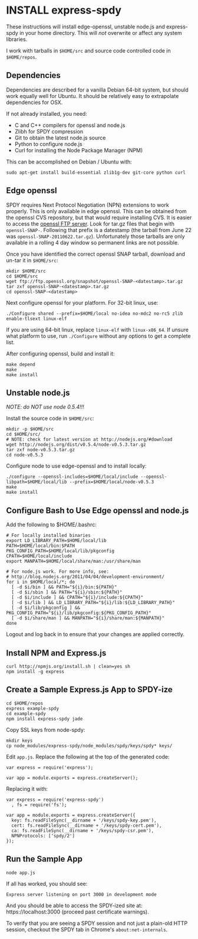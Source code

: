 INSTALL express-spdy
====================

These instructions will install edge-openssl, unstable node.js and express-spdy in your home directory.  This will *not* overwrite or affect any system libraries.

I work with tarballs in `$HOME/src` and source code controlled code in `$HOME/repos`.

Dependencies
------------

Dependencies are described for a vanilla Debian 64-bit system, but should work equally well for Ubuntu.  It should be relatively easy to extrapolate dependencies for OSX.

If not already installed, you need:

* C and C++ compilers for openssl and node.js
* Zlibh for SPDY compression
* Git to obtain the latest node.js source
* Python to configure node.js
* Curl for installing the Node Package Manager (NPM)

This can be accomplished on Debian / Ubuntu with:

    sudo apt-get install build-essential zlib1g-dev git-core python curl

Edge openssl
------------

SPDY requires Next Protocol Negotiation (NPN) extensions to work properly.  This is only available in edge openssl.  This can be obtained from the openssl CVS repository, but that would require installing CVS.  It is easier to access the [openssl FTP server](ftp://ftp.openssl.org/snapshot/).  Look for tar.gz files that begin with `openssl-SNAP-`.  Following that prefix is a datestamp (the tarball from June 22 was `openssl-SNAP-20110622.tar.gz`).  Unfortunately those tarballs are only available in a rolling 4 day window so permanent links are not possible.

Once you have identified the correct openssl SNAP tarball, download and un-tar it in `$HOME/src`:

    mkdir $HOME/src
    cd $HOME/src
    wget ftp://ftp.openssl.org/snapshot/openssl-SNAP-<datestamp>.tar.gz
    tar zxf openssl-SNAP-<datestamp>.tar.gz
    cd openssl-SNAP-<datestamp>

Next configure openssl for your platform.  For 32-bit linux, use:

    ./Configure shared --prefix=$HOME/local no-idea no-mdc2 no-rc5 zlib  enable-tlsext linux-elf

If you are using 64-bit linux, replace `linux-elf` with `linux-x86_64`.  If unsure what platform to use, run `./Configure` without any options to get a complete list.

After configuring openssl, build and install it:

    make depend
    make
    make install

Unstable node.js
----------------

*NOTE: do NOT use node 0.5.4!!!*

Install the source code in `$HOME/src`:

    mkdir -p $HOME/src
    cd $HOME/src/
    # NOTE: check for latest version at http://nodejs.org/#download
    wget http://nodejs.org/dist/v0.5.4/node-v0.5.3.tar.gz
    tar zxf node-v0.5.3.tar.gz
    cd node-v0.5.3

Configure node to use edge-openssl and to install locally:

    ./configure --openssl-includes=$HOME/local/include --openssl-libpath=$HOME/local/lib --prefix=$HOME/local/node-v0.5.3
    make
    make install

Configure Bash to Use Edge openssl and node.js
----------------------------------------------

Add the following to $HOME/.bashrc:

    # For locally installed binaries
    export LD_LIBRARY_PATH=$HOME/local/lib
    PATH=$HOME/local/bin:$PATH
    PKG_CONFIG_PATH=$HOME/local/lib/pkgconfig
    CPATH=$HOME/local/include
    export MANPATH=$HOME/local/share/man:/usr/share/man

    # For node.js work. For more info, see:
    # http://blog.nodejs.org/2011/04/04/development-environment/
    for i in $HOME/local/*; do
      [ -d $i/bin ] && PATH="${i}/bin:${PATH}"
      [ -d $i/sbin ] && PATH="${i}/sbin:${PATH}"
      [ -d $i/include ] && CPATH="${i}/include:${CPATH}"
      [ -d $i/lib ] && LD_LIBRARY_PATH="${i}/lib:${LD_LIBRARY_PATH}"
      [ -d $i/lib/pkgconfig ] && PKG_CONFIG_PATH="${i}/lib/pkgconfig:${PKG_CONFIG_PATH}"
      [ -d $i/share/man ] && MANPATH="${i}/share/man:${MANPATH}"
    done

Logout and log back in to ensure that your changes are applied correctly.

Install NPM and Express.js
--------------------------

    curl http://npmjs.org/install.sh | clean=yes sh
    npm install -g express

Create a Sample Express.js App to SPDY-ize
------------------------------------------

    cd $HOME/repos
    express example-spdy
    cd example-spdy
    npm install express-spdy jade

Copy SSL keys from node-spdy:

    mkdir keys
    cp node_modules/express-spdy/node_modules/spdy/keys/spdy* keys/

Edit `app.js`.  Replace the following at the top of the generated code:

    var express = require('express');

    var app = module.exports = express.createServer();

Replacing it with:

    var express = require('express-spdy')
      , fs = require('fs');

    var app = module.exports = express.createServer({
      key: fs.readFileSync(__dirname + '/keys/spdy-key.pem'),
      cert: fs.readFileSync(__dirname + '/keys/spdy-cert.pem'),
      ca: fs.readFileSync(__dirname + '/keys/spdy-csr.pem'),
      NPNProtocols: ['spdy/2']
    });

Run the Sample App
------------------

    node app.js

If all has worked, you should see:

    Express server listening on port 3000 in development mode

And you should be able to access the SPDY-ized site at: https://localhost:3000 (proceed past certificate warnings).

To verify that you are seeing a SPDY session and not just a plain-old HTTP session, checkout the SPDY tab in Chrome's `about:net-internals`.
